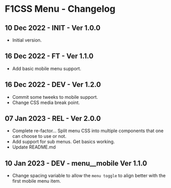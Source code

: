 # F1CSS Menu - Changelog

## 10 Dec 2022 - INIT - Ver 1.0.0
  - Initial version.

## 16 Dec 2022 - FT - Ver 1.1.0
  - Add basic mobile menu support.

## 16 Dec 2022 - DEV - Ver 1.2.0
  - Commit some tweeks to mobile support.
  - Change CSS media break point.

## 07 Jan 2023 - REL - Ver 2.0.0
  - Complete re-factor... Split menu CSS into multiple
    components that one can choose to use or not.
  - Add support for sub menus. Get basics working.
  - Update README.md

## 10 Jan 2023 - DEV - menu__mobile Ver 1.1.0
  - Change spacing variable to allow the `menu toggle` to align better with
    the first mobile menu item.
